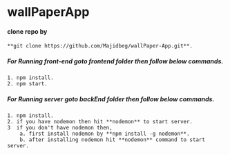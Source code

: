 # wallPaperApp

#### clone repo by 
    **git clone https://github.com/Majidbeg/wallPaper-App.git**.



##### For Running front-end goto frontend folder then follow below commands.
    1. npm install.
    2. npm start.

##### For Running server goto backEnd folder then follow below commands.
    1. npm install.
    2. if you have nodemon then hit **nodemon** to start server.
    3  if you don't have nodemon then,
        a. first install nodemon by **npm install -g nodemon**.
        b. after installing nodemon hit **nodemon** command to start server.